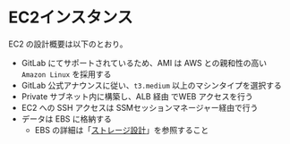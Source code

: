 # EC2インスタンス
EC2 の設計概要は以下のとおり。

- GitLab にてサポートされているため、AMI は AWS との親和性の高い `Amazon Linux` を採用する
- GitLab 公式アナウンスに従い、`t3.medium` 以上のマシンタイプを選択する
- Private サブネット内に構築し、ALB 経由 でWEB アクセスを行う
- EC2 への SSH アクセスは SSMセッションマネージャー経由で行う
- データは EBS に格納する
    - EBS の詳細は「[ストレージ設計](Storage.md)」を参照すること
